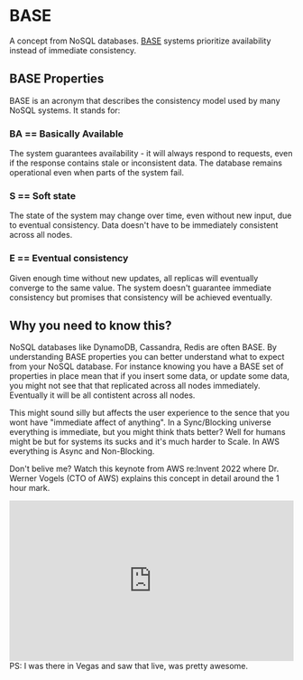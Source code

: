 # BASE 
A concept from NoSQL databases.
[BASE](https://aws.amazon.com/compare/the-difference-between-acid-and-base-database/) systems prioritize availability instead of immediate consistency.

## BASE Properties
BASE is an acronym that describes the consistency model used by many NoSQL systems. It stands for:

### BA == Basically Available
The system guarantees availability - it will always respond to requests, even if the response contains stale or inconsistent data. The database remains operational even when parts of the system fail.

### S == Soft state
The state of the system may change over time, even without new input, due to eventual consistency. Data doesn't have to be immediately consistent across all nodes.

### E == Eventual consistency
Given enough time without new updates, all replicas will eventually converge to the same value. The system doesn't guarantee immediate consistency but promises that consistency will be achieved eventually.

## Why you need to know this?

NoSQL databases like DynamoDB, Cassandra, Redis are often BASE. By understanding BASE properties you can better understand what to expect from your NoSQL database. For instance knowing you have a BASE set of properties in place mean that if you insert some data, or update some data, you might not see that that replicated across all nodes immediately. Eventually it will be all contistent across all nodes. 

This might sound silly but affects the user experience to the sence that you wont have "immediate affect of anything". In a Sync/Blocking universe everything is immediate, but you might think thats better? Well for humans might be but for systems its sucks and it's much harder to Scale. In AWS everything is Async and Non-Blocking.

Don't belive me? Watch this keynote from AWS re:Invent 2022 where Dr. Werner Vogels (CTO of AWS) explains this concept in detail around the 1 hour mark.
<div style="position: relative; width: 100%; padding-bottom: 56.25%">
<iframe src="https://www.youtube.com/embed/RfvL_423a-I?start=1" 
        title="AWS re:Invent 2022 - Keynote with Dr. Werner Vogels" frameborder="0" allowfullscreen
        allow="accelerometer; autoplay; clipboard-write; encrypted-media; gyroscope; picture-in-picture" 
        style="position: absolute; width: 100%; height: 100%;">
</iframe>
</div>
PS: I was there in Vegas and saw that live, was pretty awesome.